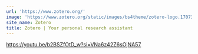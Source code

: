 ```yaml
---
url: 'https://www.zotero.org/'
image: 'https://www.zotero.org/static/images/bs4theme/zotero-logo.1707326075.svg'
site_name: Zotero
title: Zotero | Your personal research assistant
---
```


https://youtu.be/b2BSZfOtD_w?si=VNa6z42Z6sOjNA57
